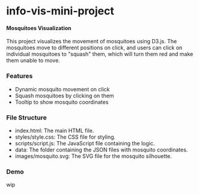 # info-vis-mini-project
 
#### Mosquitoes Visualization
This project visualizes the movement of mosquitoes using D3.js. The mosquitoes move to different positions on click, and users can click on individual mosquitoes to "squash" them, which will turn them red and make them unable to move.

### Features
- Dynamic mosquito movement on click
- Squash mosquitoes by clicking on them
- Tooltip to show mosquito coordinates

### File Structure
- index.html: The main HTML file.
- styles/style.css: The CSS file for styling.
- scripts/script.js: The JavaScript file containing the logic.
- data: The folder containing the JSON files with mosquito coordinates.
- images/mosquito.svg: The SVG file for the mosquito silhouette.

### Demo
wip